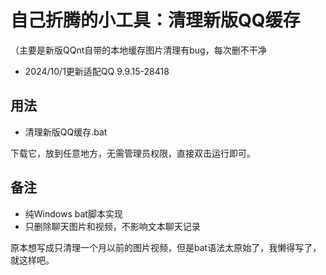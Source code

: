 # 自己折腾的小工具：清理新版QQ缓存

（主要是新版QQnt自带的本地缓存图片清理有bug，每次删不干净

- 2024/10/1更新适配QQ 9.9.15-28418

## 用法

- 清理新版QQ缓存.bat

下载它，放到任意地方，无需管理员权限，直接双击运行即可。



## 备注

- 纯Windows bat脚本实现
- 只删除聊天图片和视频，不影响文本聊天记录

原本想写成只清理一个月以前的图片视频，但是bat语法太原始了，我懒得写了，就这样吧。

